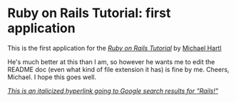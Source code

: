 # Ruby on Rails Tutorial: first application

This is the first application for the
[*Ruby on Rails Tutorial*](http://railstutorial.org/)
by [Michael Hartl](http://michaelhartl.com)

He's much better at this than I am, so however
he wants me to edit the README doc (even what kind
of file extension it has) is fine by me. Cheers,
Michael. I hope this goes well.

[*This is an italicized hyperlink going to Google search results for "Rails!"*](https://www.google.com/search?q=Rails!&rlz=1C5CHFA_enUS565US565&oq=Rails!&aqs=chrome.0.69i59j0l5.2410j0j7&sourceid=chrome&espv=210&es_sm=91&ie=UTF-8)